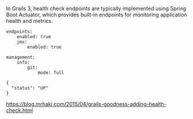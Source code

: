 
In Grails 3, health check endpoints are typically implemented using Spring Boot Actuator, 
which provides built-in endpoints for monitoring application health and metrics.

```shell
endpoints:
    enabled: true
    jmx:
        enabled: true

management:
    info:
        git:
            mode: full

```

```
{
  "status": "UP"
}
```

https://blog.mrhaki.com/2015/04/grails-goodness-adding-health-check.html


